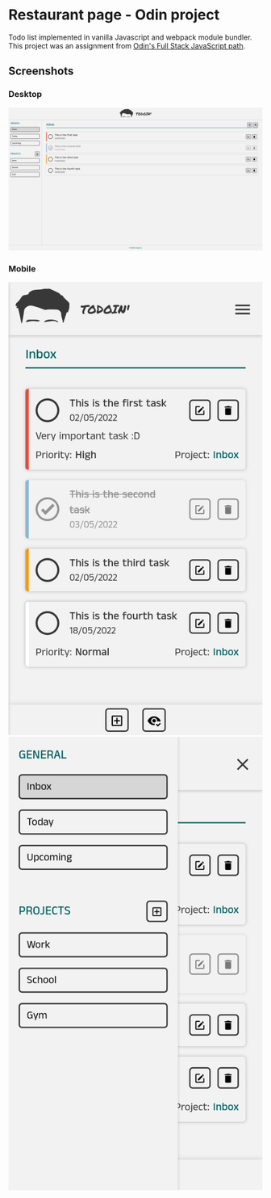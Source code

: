 # Restaurant page - Odin project
Todo list implemented in vanilla Javascript and webpack module bundler. This project was an assignment from [Odin's Full Stack JavaScript path](https://www.theodinproject.com/lessons/node-path-javascript-todo-list).

## Screenshots

### Desktop

![desktop](screenshots/desktop.png)

### Mobile

![mobile-home](screenshots/mobile.png)
![mobile-navigation](screenshots/mobile-navigation.png)
